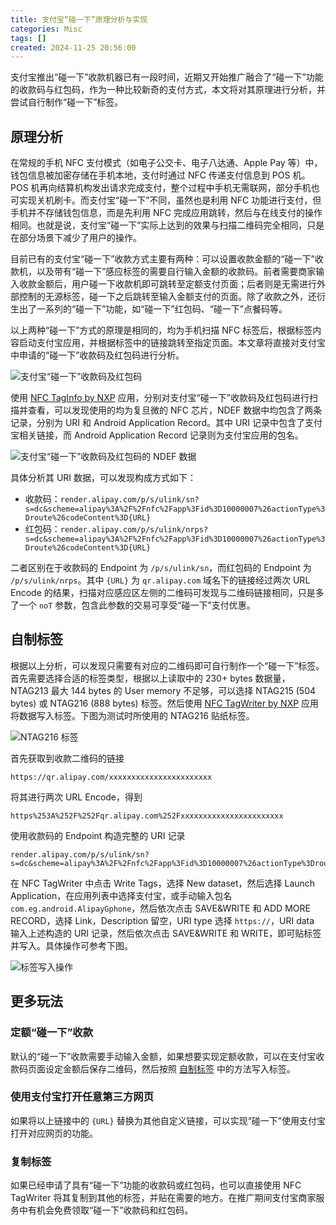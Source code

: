 ```yaml
---
title: 支付宝“碰一下”原理分析与实现
categories: Misc
tags: []
created: 2024-11-25 20:56:00
---
```


<!-- markdownlint-disable MD033 -->

支付宝推出“碰一下”收款机器已有一段时间，近期又开始推广融合了“碰一下”功能的收款码与红包码，作为一种比较新奇的支付方式，本文将对其原理进行分析，并尝试自行制作“碰一下”标签。

## 原理分析

在常规的手机 NFC 支付模式（如电子公交卡、电子八达通、Apple Pay 等）中，钱包信息被加密存储在手机本地，支付时通过 NFC 传递支付信息到 POS 机。POS 机再向结算机构发出请求完成支付，整个过程中手机无需联网，部分手机也可实现关机刷卡。而支付宝“碰一下”不同，虽然也是利用 NFC 功能进行支付，但手机并不存储钱包信息，而是先利用 NFC 完成应用跳转，然后与在线支付的操作相同。也就是说，支付宝“碰一下”实际上达到的效果与扫描二维码完全相同，只是在部分场景下减少了用户的操作。

目前已有的支付宝“碰一下”收款方式主要有两种：可以设置收款金额的“碰一下”收款机，以及带有“碰一下”感应标签的需要自行输入金额的收款码。前者需要商家输入收款金额后，用户碰一下收款机即可跳转至定额支付页面；后者则是无需进行外部控制的无源标签，碰一下之后跳转至输入金额支付的页面。除了收款之外，还衍生出了一系列的“碰一下”功能，如“碰一下”红包码、“碰一下”点餐码等。

以上两种“碰一下”方式的原理是相同的，均为手机扫描 NFC 标签后，根据标签内容启动支付宝应用，并根据标签中的链接跳转至指定页面。本文章将直接对支付宝中申请的“碰一下”收款码及红包码进行分析。

![支付宝“碰一下”收款码及红包码](https://s2.loli.net/2024/11/25/N2AcHj84Sh1WDME.jpg)

使用 [NFC TagInfo by NXP](https://play.google.com/store/apps/details?id=com.nxp.taginfolite) 应用，分别对支付宝“碰一下”收款码及红包码进行扫描并查看，可以发现使用的均为复旦微的 NFC 芯片，NDEF 数据中均包含了两条记录，分别为 URI 和 Android Application Record。其中 URI 记录中包含了支付宝相关链接，而 Android Application Record 记录则为支付宝应用的包名。

![支付宝“碰一下”收款码及红包码的 NDEF 数据](https://s2.loli.net/2024/11/25/HMOlogRSkWEvPYe.jpg)

具体分析其 URI 数据，可以发现构成方式如下：

- 收款码：`render.alipay.com/p/s/ulink/sn?s=dc&scheme=alipay%3A%2F%2Fnfc%2Fapp%3Fid%3D10000007%26actionType%3Droute%26codeContent%3D{URL}`
- 红包码：`render.alipay.com/p/s/ulink/nrps?s=dc&scheme=alipay%3A%2F%2Fnfc%2Fapp%3Fid%3D10000007%26actionType%3Droute%26codeContent%3D{URL}`

二者区别在于收款码的 Endpoint 为 `/p/s/ulink/sn`，而红包码的 Endpoint 为 `/p/s/ulink/nrps`。其中 `{URL}` 为 `qr.alipay.com` 域名下的链接经过两次 URL Encode 的结果，扫描对应感应区左侧的二维码可发现与二维码链接相同，只是多了一个 `noT` 参数，包含此参数的交易可享受“碰一下”支付优惠。

## 自制标签

根据以上分析，可以发现只需要有对应的二维码即可自行制作一个“碰一下”标签。首先需要选择合适的标签类型，根据以上读取中的 230+ bytes 数据量，NTAG213 最大 144 bytes 的 User memory 不足够，可以选择 NTAG215 (504 bytes) 或 NTAG216 (888 bytes) 标签。然后使用 [NFC TagWriter by NXP](https://play.google.com/store/apps/details?id=com.nxp.nfc.tagwriter) 应用将数据写入标签。下图为测试时所使用的 NTAG216 贴纸标签。

![NTAG216 标签](https://s2.loli.net/2024/11/25/FUQmejhl8BzyLSk.jpg)

首先获取到收款二维码的链接

```text
https://qr.alipay.com/xxxxxxxxxxxxxxxxxxxxxxx
```

将其进行两次 URL Encode，得到

```text
https%253A%252F%252Fqr.alipay.com%252Fxxxxxxxxxxxxxxxxxxxxxxx
```

使用收款码的 Endpoint 构造完整的 URI 记录

```text
render.alipay.com/p/s/ulink/sn?s=dc&scheme=alipay%3A%2F%2Fnfc%2Fapp%3Fid%3D10000007%26actionType%3Droute%26codeContent%3Dhttps%253A%252F%252Fqr.alipay.com%252Fxxxxxxxxxxxxxxxxxxxxxxx
```

在 NFC TagWriter 中点击 Write Tags，选择 New dataset，然后选择 Launch Application，在应用列表中选择支付宝，或手动输入包名 `com.eg.android.AlipayGphone`，然后依次点击 SAVE&WRITE 和 ADD MORE RECORD，选择 Link，Description 留空，URI type 选择 `https://`，URI data 输入上述构造的 URI 记录，然后依次点击 SAVE&WRITE 和 WRITE，即可贴标签并写入。具体操作可参考下图。

![标签写入操作](https://s2.loli.net/2024/11/25/nbujGxV1Mrl57kU.jpg)

## 更多玩法

### 定额“碰一下”收款

默认的“碰一下”收款需要手动输入金额，如果想要实现定额收款，可以在支付宝收款码页面设定金额后保存二维码，然后按照 [自制标签](#自制标签) 中的方法写入标签。

### 使用支付宝打开任意第三方网页

如果将以上链接中的 `{URL}` 替换为其他自定义链接，可以实现“碰一下”使用支付宝打开对应网页的功能。

### 复制标签

如果已经申请了具有“碰一下”功能的收款码或红包码，也可以直接使用 NFC TagWriter 将其复制到其他的标签，并贴在需要的地方。在推广期间支付宝商家服务中有机会免费领取“碰一下”收款码和红包码。
